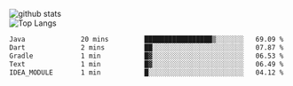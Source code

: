 ![github stats](https://github-readme-stats.vercel.app/api?username=AndreFerreira5&show_icons=true&theme=dark&count_private=true)
<br>
![Top Langs](https://github-readme-stats.vercel.app/api/top-langs/?username=AndreFerreira5&layout=compact&theme=dark)
<br>
<!--START_SECTION:waka-->

```txt
Java              20 mins         █████████████████▒░░░░░░░   69.09 %
Dart              2 mins          ██░░░░░░░░░░░░░░░░░░░░░░░   07.87 %
Gradle            1 min           █▓░░░░░░░░░░░░░░░░░░░░░░░   06.53 %
Text              1 min           █▓░░░░░░░░░░░░░░░░░░░░░░░   06.49 %
IDEA_MODULE       1 min           █░░░░░░░░░░░░░░░░░░░░░░░░   04.12 %
```

<!--END_SECTION:waka-->
